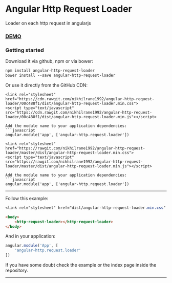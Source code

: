 # Angular Http Request Loader
Loader on each http request in angularjs

### [DEMO](https://nikhilrane1992.github.io/angular-http-request-loader/)

### Getting started
Download it via github, npm or via bower:

```bash
npm install angular-http-request-loader
bower install --save angular-http-request-loader
```


Or use it directly from the GitHub CDN:
```Use this URL in production(html)
<link rel="stylesheet" href="https://cdn.rawgit.com/nikhilrane1992/angular-http-request-loader/00c488f1/dist/angular-http-request-loader.min.css">
<script type="text/javascript" src="https://cdn.rawgit.com/nikhilrane1992/angular-http-request-loader/00c488f1/dist/angular-http-request-loader.min.js"></script>

Add the module name to your application dependencies:
```javascript
angular.module('app', ['angular-http.request.loader'])
```

```Use this URL for development(html)
<link rel="stylesheet" href="https://rawgit.com/nikhilrane1992/angular-http-request-loader/master/dist/angular-http-request-loader.min.css">
<script type="text/javascript" src="https://rawgit.com/nikhilrane1992/angular-http-request-loader/master/dist/angular-http-request-loader.min.js"></script>

Add the module name to your application dependencies:
```javascript
angular.module('app', ['angular-http.request.loader'])
```

---

Follow this example:

```css
<link rel="stylesheet" href="dist/angular-http-request-loader.min.css" media="screen" charset="utf-8">
```

```html
<body>
    <http-request-loader></http-request-loader>
</body>
```

And in your application:
```javascript
angular.module('App', [
    'angular-http.request.loader'
])
```

If you have some doubt check the example or the index page inside the repository.

---